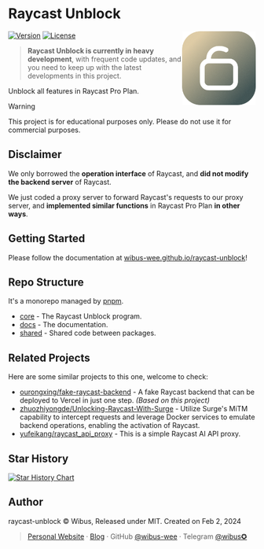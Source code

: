 # Raycast Unblock

<img align="right" src="./.github/icon.png" height="150">

[![Version][package-version-src]][package-version-href]
[![License][license-src]][license-href]

> **Raycast Unblock is currently in heavy development**, with frequent code updates, and you need to keep up with the latest developments in this project.

Unblock all features in Raycast Pro Plan.

> [!WARNING]
> This project is for educational purposes only.
> Please do not use it for commercial purposes.

## Disclaimer

We only borrowed the **operation interface** of Raycast, and **did not modify the backend server** of Raycast.

We just coded a proxy server to forward Raycast's requests to our proxy server, and **implemented similar functions** in Raycast Pro Plan **in other ways**.

## Getting Started

Please follow the documentation at [wibus-wee.github.io/raycast-unblock](https://wibus-wee.github.io/raycast-unblock/)!

## Repo Structure

It's a monorepo managed by [pnpm](https://pnpm.io/).

- [core](./packages/core/) - The Raycast Unblock program.
- [docs](./packages/docs/) - The documentation.
- [shared](./packages/shared/) - Shared code between packages.

## Related Projects

Here are some similar projects to this one, welcome to check:

- [ourongxing/fake-raycast-backend](https://github.com/ourongxing/fake-raycast-backend) - A fake Raycast backend that can be deployed to Vercel in just one step. *(Based on this project)*
- [zhuozhiyongde/Unlocking-Raycast-With-Surge](https://github.com/zhuozhiyongde/Unlocking-Raycast-With-Surge) - Utilize Surge's MiTM capability to intercept requests and leverage Docker services to emulate backend operations, enabling the activation of Raycast.
- [yufeikang/raycast_api_proxy](https://github.com/yufeikang/raycast_api_proxy) - This is a simple Raycast AI API proxy.

## Star History

<a href="https://star-history.com/#wibus-wee/raycast-unblock&Date">
 <picture>
   <source media="(prefers-color-scheme: dark)" srcset="https://api.star-history.com/svg?repos=wibus-wee/raycast-unblock&type=Date&theme=dark" />
   <source media="(prefers-color-scheme: light)" srcset="https://api.star-history.com/svg?repos=wibus-wee/raycast-unblock&type=Date" />
   <img alt="Star History Chart" src="https://api.star-history.com/svg?repos=wibus-wee/raycast-unblock&type=Date" />
 </picture>
</a>

## Author

raycast-unblock © Wibus, Released under MIT. Created on Feb 2, 2024

> [Personal Website](http://wibus.ren/) · [Blog](https://blog.wibus.ren/) · GitHub [@wibus-wee](https://github.com/wibus-wee/) · Telegram [@wibus✪](https://t.me/wibus_wee)

<!-- Badges -->

[package-version-src]: https://img.shields.io/github/package-json/v/wibus-wee/raycast-unblock?style=flat&colorA=080f12&colorB=1fa669
[package-version-href]: https://github.com/wibus-wee/raycast-unblock
[license-src]: https://img.shields.io/github/license/wibus-wee/raycast-unblock.svg?style=flat&colorA=080f12&colorB=1fa669
[license-href]: https://github.com/wibus-wee/raycast-unblock/blob/main/LICENSE

